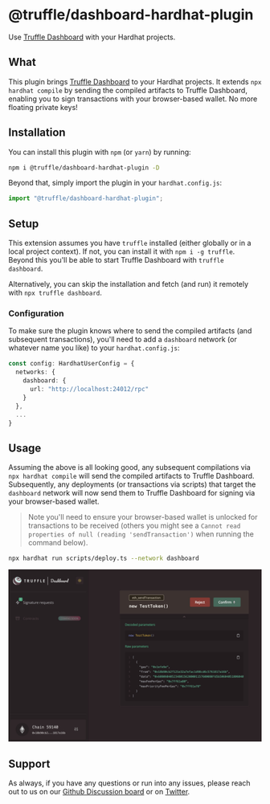 # @truffle/dashboard-hardhat-plugin

Use [Truffle Dashboard](https://trufflesuite.com/docs/truffle/how-to/use-the-truffle-dashboard/) with your Hardhat projects.

## What

This plugin brings [Truffle Dashboard](https://trufflesuite.com/docs/truffle/how-to/use-the-truffle-dashboard/) to your Hardhat projects. It extends `npx hardhat compile` by sending the compiled artifacts to Truffle Dashboard, enabling you to sign transactions with your browser-based wallet. No more floating private keys!

## Installation

You can install this plugin with `npm` (or `yarn`) by running:

```bash
npm i @truffle/dashboard-hardhat-plugin -D
```

Beyond that, simply import the plugin in your `hardhat.config.js`:

```ts
import "@truffle/dashboard-hardhat-plugin";
```

## Setup

This extension assumes you have `truffle` installed (either globally or in a local project context). If not, you can install it with `npm i -g truffle`. Beyond this you'll be able to start Truffle Dashboard with `truffle dashboard`.

Alternatively, you can skip the installation and fetch (and run) it remotely with `npx truffle dashboard`.

### Configuration

To make sure the plugin knows where to send the compiled artifacts (and subsequent transactions), you'll need to add a `dashboard` network (or whatever name you like) to your `hardhat.config.js`:

```ts
const config: HardhatUserConfig = {
  networks: {
    dashboard: {
      url: "http://localhost:24012/rpc"
    }
  },
  ...
}
```

## Usage

Assuming the above is all looking good, any subsequent compilations via `npx hardhat compile` will send the compiled artifacts to Truffle Dashboard. Subsequently, any deployments (or transactions via scripts) that target the `dashboard` network will now send them to Truffle Dashboard for signing via your browser-based wallet.

> Note you'll need to ensure your browser-based wallet is unlocked for transactions to be received (others you might see a `Cannot read properties of null (reading 'sendTransaction')` when running the command below).

```bash
npx hardhat run scripts/deploy.ts --network dashboard
```

![Truffle Dashboard](./assets/truffle-dashboard-screenshot.jpg)

## Support

As always, if you have any questions or run into any issues, please reach out to us on our [Github Discussion board](https://github.com/orgs/trufflesuite/discussions) or on [Twitter](https://twitter.com/trufflesuite).
